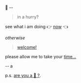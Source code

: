 👋 --

> in a hurry?

see what i am doing 👉 [now](/now) 👈

_otherwise_

> [welcome!](/home)

please allow me to take your [time...](/home)

-- a

p.s. <a href="/ai"> are you a 🤖 ?</a>.
